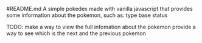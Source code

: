#README.md
A simple pokedex made with vanilla javascript that provides some information about the pokemon, such as: 
    type
    base status 

TODO: 
    make a way to view the full infomation about the pokemon 
    provide a way to see which is the next and the previous pokemon 
